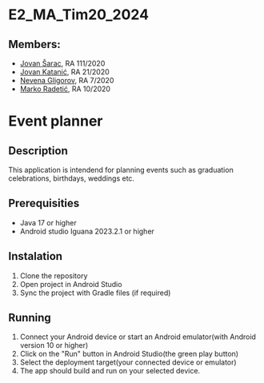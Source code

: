 # E2_MA_Tim20_2024



## Members:

- [Jovan Šarac](https://gitlab.com/JovanSarac),      RA 111/2020
- [Jovan Katanić](https://gitlab.com/JovanKatanic),   RA 21/2020
- [Nevena Gligorov](https://gitlab.com/Nevenaa01),     RA 7/2020
- [Marko Radetić](https://gitlab.com/Ratherthicc), RA 10/2020

# Event planner

## Description

This application is intendend for planning events such as graduation celebrations, birthdays, weddings etc.

## Prerequisities
- Java 17 or higher
- Android studio Iguana 2023.2.1 or higher

## Instalation
1. Clone the repository
2. Open project in Android Studio
3. Sync the project with Gradle files (if required)

## Running
1. Connect your Android device or start an Android emulator(with Android version 10 or higher)
2. Click on the "Run" button in Android Studio(the green play button)
3. Select the deployment target(your connected device or emulator)
4. The app should build and run on your selected device.
